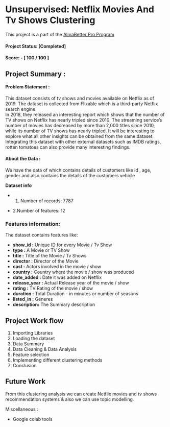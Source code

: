 
# Unsupervised: Netflix Movies And Tv Shows Clustering 

This project is a part of the [AlmaBetter Pro Program](https://www.almabetter.com/) 

#### Project Status: [Completed]
####  Score: - [ 100 / 100 ]

## Project Summary :
#### Problem Statement : 
This dataset consists of tv shows and movies available on Netflix as of 2019. The dataset is collected from Flixable which is a third-party Netflix search engine.<br>
In 2018, they released an interesting report which shows that the number of TV shows on Netflix has nearly tripled since 2010. The streaming service’s number of movies has decreased by more than 2,000 titles since 2010, while its number of TV shows has nearly tripled. It will be interesting to explore what all other insights can be obtained from the same dataset.<br>
Integrating this dataset with other external datasets such as IMDB ratings, rotten tomatoes can also provide many interesting findings.<br>




#### About the Data :
We have the data of which contains details of customers like id , age, gender and also contains the details of the customers vehicle 


**Dataset info**

* 1. Number of records: 7787

* 2.Number of features: 12

### **Features information:**

The dataset contains features like:

* **show_id :** Unique ID for every Movie / Tv Show<br>
* **type :** A Movie or TV Show<br>
* **title :** Title of the Movie / Tv Shows<br>
* **director :** Director of the Movie<br>
* **cast :** Actors involved in the movie / show<br>
* **country :** Country where the movie / show was produced<br>
* **date_added :** Date it was added on Netflix<br>
* **release_year :** Actual Release year of the movie / show<br>
* **rating :** TV Rating of the movie / show<br>
* **duration :** Total Duration - in minutes or number of seasons<br>
* **listed_in :** Generes<br>
* **description:** The Summary description<br>


**Project Work flow**
----------------------------

1. Importing Libraries<br>
2. Loading the dataset<br>
3. Data Summary <br>
4. Data Cleaning & Data Analysis<br>
5. Feature selection<br>
6. Implementing different clustering methods<br>
7. Conclusion<br>

## **Future Work**
From this clustering analysis we can create Netflix movies and tv shows
recommendation systems & also we can use topic modelling.

Miscellaneous :
* Google colab tools

